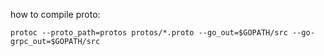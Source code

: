 how to compile proto:
```
protoc --proto_path=protos protos/*.proto --go_out=$GOPATH/src --go-grpc_out=$GOPATH/src
```